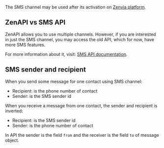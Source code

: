 The SMS channel may be used after its activation on [Zenvia platform](https://app.zenvia.com/home/credentials).

## ZenAPI vs SMS API
ZenAPI allows you to use multiple channels. However, if you are interested in just
the SMS channel, you may access the old API, which for now, have more
SMS features.

For more information about it, visit: [SMS API documentation](https://zenviasmsenus.docs.apiary.io/#).

## SMS sender and recipient
When you send some message for one contact using SMS channel:

* Recipient: is the phone number of contact
* Sender: is the SMS sender id

When you receive a message from one contact, the sender and recipient is inverted:

* Recipient: is the SMS sender id
* Sender: is the phone number of contact

In API the sender is the field `from` and the receiver is the field `to` of message object.